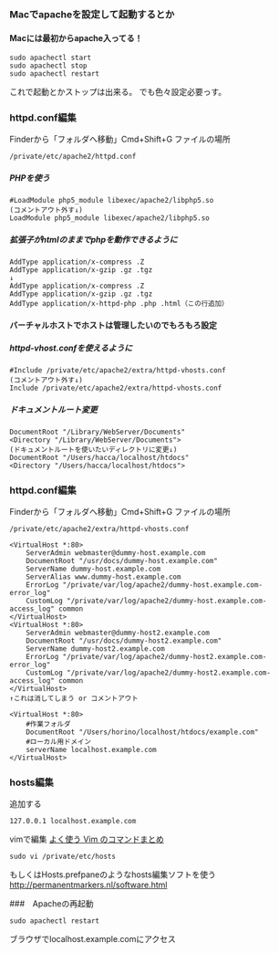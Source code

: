 ### Macでapacheを設定して起動するとか

#### Macには最初からapache入ってる！
```
sudo apachectl start
sudo apachectl stop
sudo apachectl restart
```
これで起動とかストップは出来る。
でも色々設定必要っす。

### httpd.conf編集
Finderから「フォルダへ移動」Cmd+Shift+G
ファイルの場所

```
/private/etc/apache2/httpd.conf
```

##### PHPを使う
```
#LoadModule php5_module libexec/apache2/libphp5.so
(コメントアウト外す↓)
LoadModule php5_module libexec/apache2/libphp5.so
```

##### 拡張子がhtmlのままでphpを動作できるように
```
AddType application/x-compress .Z
AddType application/x-gzip .gz .tgz
↓
AddType application/x-compress .Z
AddType application/x-gzip .gz .tgz
AddType application/x-httpd-php .php .html（この行追加）
```


#### バーチャルホストでホストは管理したいのでもろもろ設定

##### httpd-vhost.confを使えるように
```
#Include /private/etc/apache2/extra/httpd-vhosts.conf
(コメントアウト外す↓)
Include /private/etc/apache2/extra/httpd-vhosts.conf
```

##### ドキュメントルート変更
```
DocumentRoot "/Library/WebServer/Documents"
<Directory "/Library/WebServer/Documents">
(ドキュメントルートを使いたいディレクトリに変更↓)
DocumentRoot "/Users/hacca/localhost/htdocs"
<Directory "/Users/hacca/localhost/htdocs">
```

### httpd.conf編集
Finderから「フォルダへ移動」Cmd+Shift+G
ファイルの場所

```
/private/etc/apache2/extra/httpd-vhosts.conf
```

```
<VirtualHost *:80>
    ServerAdmin webmaster@dummy-host.example.com
    DocumentRoot "/usr/docs/dummy-host.example.com"
    ServerName dummy-host.example.com
    ServerAlias www.dummy-host.example.com
    ErrorLog "/private/var/log/apache2/dummy-host.example.com-error_log"
    CustomLog "/private/var/log/apache2/dummy-host.example.com-access_log" common
</VirtualHost>
<VirtualHost *:80>
    ServerAdmin webmaster@dummy-host2.example.com
    DocumentRoot "/usr/docs/dummy-host2.example.com"
    ServerName dummy-host2.example.com
    ErrorLog "/private/var/log/apache2/dummy-host2.example.com-error_log"
    CustomLog "/private/var/log/apache2/dummy-host2.example.com-access_log" common
</VirtualHost>
↑これは消してしまう or コメントアウト

<VirtualHost *:80>
    #作業フォルダ
    DocumentRoot "/Users/horino/localhost/htdocs/example.com"
    #ローカル用ドメイン
    serverName localhost.example.com
</VirtualHost>
```

### hosts編集
追加する
```
127.0.0.1 localhost.example.com
```

vimで編集
[よく使う Vim のコマンドまとめ](https://qiita.com/hide/items/5bfe5b322872c61a6896)
```
sudo vi /private/etc/hosts
```

もしくはHosts.prefpaneのようなhosts編集ソフトを使う
<http://permanentmarkers.nl/software.html>

###　Apacheの再起動
```
sudo apachectl restart
```

ブラウザでlocalhost.example.comにアクセス
